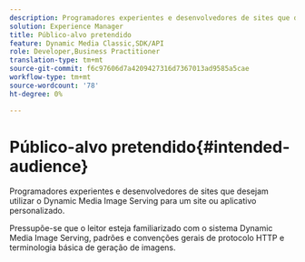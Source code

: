 ```yaml
---
description: Programadores experientes e desenvolvedores de sites que desejam utilizar o Dynamic Media Image Serving para um site ou aplicativo personalizado.
solution: Experience Manager
title: Público-alvo pretendido
feature: Dynamic Media Classic,SDK/API
role: Developer,Business Practitioner
translation-type: tm+mt
source-git-commit: f6c97606d7a4209427316d7367013ad9585a5cae
workflow-type: tm+mt
source-wordcount: '78'
ht-degree: 0%

---
```



# Público-alvo pretendido{#intended-audience}

Programadores experientes e desenvolvedores de sites que desejam utilizar o Dynamic Media Image Serving para um site ou aplicativo personalizado.

Pressupõe-se que o leitor esteja familiarizado com o sistema Dynamic Media Image Serving, padrões e convenções gerais de protocolo HTTP e terminologia básica de geração de imagens.
